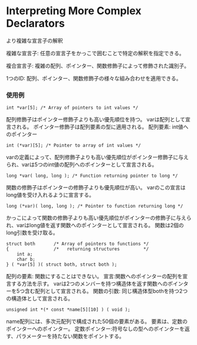 # Interpreting More Complex Declarators
より複雑な宣言子の解釈


複雑な宣言子:
任意の宣言子をかっこで囲むことで特定の解釈を指定できる。


複合宣言子:
複雑の配列、ポインター、関数修飾子によって修飾された識別子。

1つのID:
配列、ポインター、関数修飾子の様々な組み合わせを適用できる。



### 使用例
```lang:c
int *var[5]; /* Array of pointers to int values */
```
配列修飾子はポインター修飾子よりも高い優先順位を持つ。
varは配列として宣言される。
ポインター修飾子は配列要素の型に適用される。
配列要素: int値へのポインター

```lang:c
int (*var)[5]; /* Pointer to array of int values */
```
varの定義によって、配列修飾子よりも高い優先順位がポインター修飾子に与えられ、varは5つのint値の配列へのポインターとして宣言される。

```lang:c
long *var( long, long ); /* Function returning pointer to long */
```
関数の修飾子はポインターの修飾子よりも優先順位が高い。
varのこの宣言はlong値を受け入れるように宣言する。

```lang:c
long (*var)( long, long ); /* Pointer to function returning long */
```
かっこによって関数の修飾子よりも高い優先順位がポインターの修飾子に与えられ、varはlong値を返す関数へのポインターとして宣言される。
関数は2個のlong引数を受け取る。

```lang:c
struct both       /* Array of pointers to functions */
{                 /*   returning structures         */
    int a;
    char b;
} ( *var[5] )( struct both, struct both );
```
配列の要素: 関数にすることはできない。
宣言:関数へのポインターの配列を宣言する方法を示す。
varは2つのメンバーを持つ構造体を返す関数へのポインターを5つ含む配列として宣言される。
関数の引数: 同じ構造体型bothを持つ2つの構造体として宣言される。

```lang:c
unsigned int *(* const *name[5][10] ) ( void );
```
name配列には、多次元配列で構成された50個の要素がある。
要素は、定数のポインターへのポインター。
定数ポインター:符号なしの型へのポインターを返す、パラメーターを持たない関数をポイントする。
